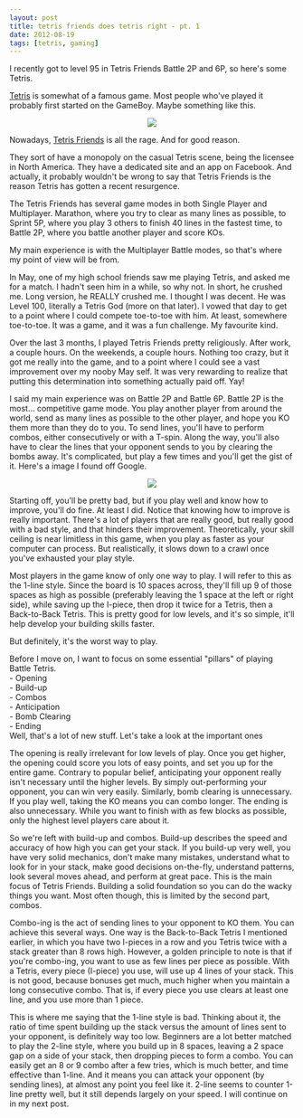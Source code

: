 ```yaml
---
layout: post
title: tetris friends does tetris right - pt. 1
date: 2012-08-19
tags: [tetris, gaming]
---
```


<p>
  I recently got to level 95 in Tetris Friends Battle 2P and 6P, so here's some Tetris.
</p>

<p>
  <a href="http://en.wikipedia.org/wiki/Tetris">Tetris</a> is somewhat of a famous game. Most people who've played it probably first
  started on the GameBoy. Maybe something like this.
</p>

<center>
<img src="http://upload.wikimedia.org/wikipedia/en/4/4a/GB_Tetris.png">
</center>

<p>
  Nowadays, <a href="http://www.tetrisfriends.com/" target="_blank">Tetris Friends</a> is all the rage. 
  And for good reason.
</p>

<p>
  They sort of have a monopoly on the casual Tetris scene, being the licensee in North America. They have a dedicated site and an app on Facebook. 
  And actually, it probably wouldn't be wrong to say that Tetris Friends is the reason Tetris has gotten a recent resurgence.
</p>

<p>
  The Tetris Friends has several game modes in both Single Player and Multiplayer. Marathon, where you try to clear as many lines as possible,
  to Sprint 5P, where you play 3 others to finish 40 lines in the fastest time, to Battle 2P, where you battle another player and score KOs.
</p>

<p>
  My main experience is with the Multiplayer Battle modes, so that's where my point of view will be from.
</p>

<p>
  In May, one of my high school friends saw me playing Tetris, and asked me for a match. I hadn't seen him in a while, so why not.
  In short, he crushed me. Long version, he REALLY crushed me. I thought I was decent. He was Level 100, literally a Tetris God (more on that later).
  I vowed that day to get to a point where I could compete toe-to-toe with him. At least, somewhere toe-to-toe. It was a game, and it was a 
  fun challenge. My favourite kind.
</p>

<p>
  Over the last 3 months, I played Tetris Friends pretty religiously. After work, a couple hours. On the weekends, a couple hours. Nothing too crazy,
  but it got me really into the game, and to a point where I could see a vast improvement over my nooby May self. It was very rewarding to realize
  that putting this determination into something actually paid off. Yay!
</p>

<p>
  I said my main experience was on Battle 2P and Battle 6P. Battle 2P is the most... competitive game mode. You play another player from around the world,
  send as many lines as possible to the other player, and hope you KO them more than they do to you. To send lines, you'll have to perform combos, either 
  consecutively or with a T-spin. Along the way, you'll also have to clear the lines that your opponent sends to you by clearing the bombs away. It's complicated,
  but play a few times and you'll get the gist of it. Here's a image I found off Google.
</p>

<center>
<img class="scale-with-grid child-padding" src="http://i.ytimg.com/vi/AHdBNRff2AY/0.jpg">
</center>

<p> 
  Starting off, you'll be pretty bad, but if you play well and know how to improve, you'll do fine. At least I did.
  Notice that knowing how to improve is really important. There's a lot of players that are really good, but really good with a bad style, and that hinders
  their improvement. Theoretically, your skill ceiling is near limitless in this game, when you play as faster as your computer can process. But realistically, 
  it slows down to a crawl once you've exhausted your play style.
</p>

<p>
  Most players in the game know of only one way to play. I will refer to this as the 1-line style. Since the board is 10 spaces across, they'll fill up
  9 of those spaces as high as possible (preferably leaving the 1 space at the left or right side), while saving up the I-piece, then drop it twice for 
  a Tetris, then a Back-to-Back Tetris. This is pretty good for low levels, and it's so simple, it'll help develop your building skills faster. 
</p>

<p> 
  But definitely, it's the worst way to play.
</p>

<p>
  Before I move on, I want to focus on some essential "pillars" of playing Battle Tetris. <br />
	- Opening <br />
	- Build-up <br />
	- Combos <br />
	- Anticipation <br />
	- Bomb Clearing <br />
	- Ending <br />
  Well, that's a lot of new stuff. Let's take a look at the important ones
</p>

<p>
  The opening is really irrelevant for low levels of play. Once you get higher, the opening could score you lots of easy points, and set you up for the entire game.
  Contrary to popular belief, anticipating your opponent really isn't necessary until the higher levels. By simply out-performing your opponent, you can win very easily.
  Similarly, bomb clearing is unnecessary. If you play well, taking the KO means you can combo longer. The ending is also unnecessary. While you want to finish
  with as few blocks as possible, only the highest level players care about it.
</p>

<p>
  So we're left with build-up and combos. Build-up describes the speed and accuracy of how high you can get your stack. If you build-up very well, you have very
  solid mechanics, don't make many mistakes, understand what to look for in your stack, make good decisions on-the-fly, understand patterns, look several moves ahead, 
  and perform at great pace. This is the main focus of Tetris Friends. Building a solid foundation so you can do the wacky things you want. Most often though, this is 
  limited by the second part, combos.
</p>

<p>
  Combo-ing is the act of sending lines to your opponent to KO them. You can achieve this several ways. One way is the Back-to-Back Tetris I mentioned earlier, in which
  you have two I-pieces in a row and you Tetris twice with a stack greater than 8 rows high. However, a golden principle to note is that if you're combo-ing, you want to 
  use as few lines per piece as possible. With a Tetris, every piece (I-piece) you use, will use up 4 lines of your stack. This is not good, because bonuses get much, much higher
  when you maintain a long consecutive combo. That is, if every piece you use clears at least one line, and you use more than 1 piece. 
</p>

<p>
  This is where me saying that the 1-line style is bad. Thinking about it, the ratio of time spent building up the stack versus the amount of lines sent to your opponent, 
  is definitely way too low. Beginners are a lot better matched to play the 2-line style, where you build up in 8 spaces, leaving a 2 space gap on a side of your stack,
  then dropping pieces to form a combo. You can easily get an 8 or 9 combo after a few tries, which is much better, and time effective than 1-line. And it means you can
  attack your opponent (by sending lines), at almost any point you feel like it. 2-line seems to counter 1-line pretty well, but it still depends largely on your speed.
  I will continue on in my next post.
</p>